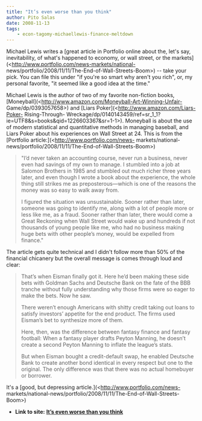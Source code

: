 ```yaml
---
title: "It’s even worse than you think"
author: Pito Salas
date: 2008-11-13
tags:
    - econ-tagomy-michaellewis-finance-meltdown
---
```


Michael Lewis writes a [great article in Portfolio online about the, let's
say, inevitability, of what's happened to economy, or wall street, or the
markets](<http://www.portfolio.com/news-markets/national-
news/portfolio/2008/11/11/The-End-of-Wall-Streets-Boom>) -- take your pick.
You can file this under "if you're so smart why aren't you rich", or, my
personal favorite, "it seemed like a good idea at the time."

Michael Lewis is the author of two of my favorite non-fiction books,
[Moneyball](<http://www.amazon.com/Moneyball-Art-Winning-Unfair-
Game/dp/0393057658>) and [Liars Poker](<http://www.amazon.com/Liars-Poker-
Rising-Through-
Wreckage/dp/0140143459/ref=sr_1_1?ie=UTF8&s=books&qid=1226603367&sr=1-1>).
Moneyball is about the use of modern statistical and quantitative methods in
managing baseball, and Liars Poker about his experiences on Wall Street at 24.
This is from the [Portfolio article:](<http://www.portfolio.com/news-
markets/national-news/portfolio/2008/11/11/The-End-of-Wall-Streets-Boom>)

> "I’d never taken an accounting course, never run a business, never even had
> savings of my own to manage. I stumbled into a job at Salomon Brothers in
> 1985 and stumbled out much richer three years later, and even though I wrote
> a book about the experience, the whole thing still strikes me as
> preposterous—which is one of the reasons the money was so easy to walk away
> from.
>
> I figured the situation was unsustainable. Sooner rather than later, someone
> was going to identify me, along with a lot of people more or less like me,
> as a fraud. Sooner rather than later, there would come a Great Reckoning
> when Wall Street would wake up and hundreds if not thousands of young people
> like me, who had no business making huge bets with other people’s money,
> would be expelled from finance."

The article gets quite technical and I didn't follow more than 50% of the
financial chicanery but the overall message is comes through loud and clear:

> That’s when Eisman finally got it. Here he’d been making these side bets
> with Goldman Sachs and Deutsche Bank on the fate of the BBB tranche without
> fully understanding why those firms were so eager to make the bets. Now he
> saw.
>
> There weren’t enough Americans with shitty credit taking out loans to
> satisfy investors’ appetite for the end product. The firms used Eisman’s bet
> to synthesize more of them.
>
> Here, then, was the difference between fantasy finance and fantasy football:
> When a fantasy player drafts Peyton Manning, he doesn’t create a second
> Peyton Manning to inflate the league’s stats.
>
> But when Eisman bought a credit-default swap, he enabled Deutsche Bank to
> create another bond identical in every respect but one to the original. The
> only difference was that there was no actual homebuyer or borrower.

It's a [good, but depressing article.](<http://www.portfolio.com/news-
markets/national-news/portfolio/2008/11/11/The-End-of-Wall-Streets-Boom>)


* **Link to site:** **[It’s even worse than you think](None)**
